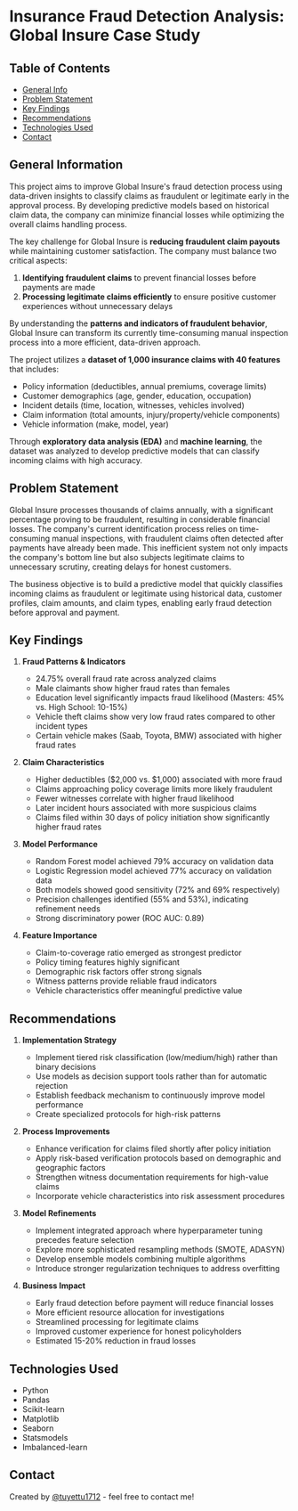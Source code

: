 # Insurance Fraud Detection Analysis: Global Insure Case Study

## Table of Contents
* [General Info](#general-information)
* [Problem Statement](#problem-statement)
* [Key Findings](#key-findings)
* [Recommendations](#recommendations)
* [Technologies Used](#technologies-used)
* [Contact](#contact)

## General Information
This project aims to improve Global Insure's fraud detection process using data-driven insights to classify claims as fraudulent or legitimate early in the approval process. By developing predictive models based on historical claim data, the company can minimize financial losses while optimizing the overall claims handling process.

The key challenge for Global Insure is **reducing fraudulent claim payouts** while maintaining customer satisfaction. The company must balance two critical aspects:
1. **Identifying fraudulent claims** to prevent financial losses before payments are made
2. **Processing legitimate claims efficiently** to ensure positive customer experiences without unnecessary delays

By understanding the **patterns and indicators of fraudulent behavior**, Global Insure can transform its currently time-consuming manual inspection process into a more efficient, data-driven approach.

The project utilizes a **dataset of 1,000 insurance claims with 40 features** that includes:
- Policy information (deductibles, annual premiums, coverage limits)
- Customer demographics (age, gender, education, occupation)
- Incident details (time, location, witnesses, vehicles involved)
- Claim information (total amounts, injury/property/vehicle components)
- Vehicle information (make, model, year)

Through **exploratory data analysis (EDA)** and **machine learning**, the dataset was analyzed to develop predictive models that can classify incoming claims with high accuracy.

## Problem Statement
Global Insure processes thousands of claims annually, with a significant percentage proving to be fraudulent, resulting in considerable financial losses. The company's current identification process relies on time-consuming manual inspections, with fraudulent claims often detected after payments have already been made. This inefficient system not only impacts the company's bottom line but also subjects legitimate claims to unnecessary scrutiny, creating delays for honest customers.

The business objective is to build a predictive model that quickly classifies incoming claims as fraudulent or legitimate using historical data, customer profiles, claim amounts, and claim types, enabling early fraud detection before approval and payment.

## Key Findings
1. **Fraud Patterns & Indicators**
   - 24.75% overall fraud rate across analyzed claims
   - Male claimants show higher fraud rates than females
   - Education level significantly impacts fraud likelihood (Masters: 45% vs. High School: 10-15%)
   - Vehicle theft claims show very low fraud rates compared to other incident types
   - Certain vehicle makes (Saab, Toyota, BMW) associated with higher fraud rates

2. **Claim Characteristics**
   - Higher deductibles ($2,000 vs. $1,000) associated with more fraud
   - Claims approaching policy coverage limits more likely fraudulent
   - Fewer witnesses correlate with higher fraud likelihood
   - Later incident hours associated with more suspicious claims
   - Claims filed within 30 days of policy initiation show significantly higher fraud rates

3. **Model Performance**
   - Random Forest model achieved 79% accuracy on validation data
   - Logistic Regression model achieved 77% accuracy on validation data
   - Both models showed good sensitivity (72% and 69% respectively)
   - Precision challenges identified (55% and 53%), indicating refinement needs
   - Strong discriminatory power (ROC AUC: 0.89)

4. **Feature Importance**
   - Claim-to-coverage ratio emerged as strongest predictor
   - Policy timing features highly significant
   - Demographic risk factors offer strong signals
   - Witness patterns provide reliable fraud indicators
   - Vehicle characteristics offer meaningful predictive value

## Recommendations
1. **Implementation Strategy**
   - Implement tiered risk classification (low/medium/high) rather than binary decisions
   - Use models as decision support tools rather than for automatic rejection
   - Establish feedback mechanism to continuously improve model performance
   - Create specialized protocols for high-risk patterns

2. **Process Improvements**
   - Enhance verification for claims filed shortly after policy initiation
   - Apply risk-based verification protocols based on demographic and geographic factors
   - Strengthen witness documentation requirements for high-value claims
   - Incorporate vehicle characteristics into risk assessment procedures

3. **Model Refinements**
   - Implement integrated approach where hyperparameter tuning precedes feature selection
   - Explore more sophisticated resampling methods (SMOTE, ADASYN)
   - Develop ensemble models combining multiple algorithms
   - Introduce stronger regularization techniques to address overfitting

4. **Business Impact**
   - Early fraud detection before payment will reduce financial losses
   - More efficient resource allocation for investigations
   - Streamlined processing for legitimate claims
   - Improved customer experience for honest policyholders
   - Estimated 15-20% reduction in fraud losses

## Technologies Used
- Python
- Pandas
- Scikit-learn
- Matplotlib
- Seaborn
- Statsmodels
- Imbalanced-learn

## Contact
Created by [@tuyettu1712](https://github.com/tuyettu1712) - feel free to contact me!
